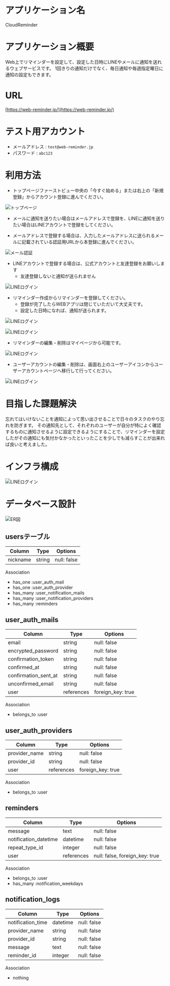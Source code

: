 # アプリケーション名

CloudReminder

# アプリケーション概要

Web上でリマインダーを設定して、設定した日時にLINEやメールに通知を送れるウェブサービスです。
1回きりの通知だけでなく、毎日通知や毎週指定曜日に通知の設定もできます。

# URL

[https://web-reminder.jp/](https://web-reminder.jp/)

# テスト用アカウント

* メールアドレス : `test@web-reminder.jp`
* パスワード     : `abc123`

# 利用方法

* トップページファーストビュー中央の「今すぐ始める」または右上の「新規登録」からアカウント登録に進んでください。

![トップページ](https://github.com/tc-miyatani/web_reminder/raw/readme-images/imgs/top.gif?raw=true)

* メールに通知を送りたい場合はメールアドレスで登録を、LINEに通知を送りたい場合はLINEアカウントで登録をしてください。

* メールアドレスで登録する場合は、入力したメールアドレスに送られるメールに記載されている認証用URLから本登録に進んでください。

![メール認証](https://github.com/tc-miyatani/web_reminder/raw/readme-images/imgs/sign_up.gif?raw=true)

*  LINEアカウントで登録する場合は、公式アカウントと友達登録をお願いします
    * 友達登録しないと通知が送られません

![LINEログイン](https://github.com/tc-miyatani/web_reminder/raw/readme-images/imgs/line_login.gif?raw=true)

* リマインダー作成からリマインダーを登録してください。
  * 登録が完了したらWEBアプリは閉じていただいて大丈夫です。
  * 設定した日時になれば、通知が送られます。

![LINEログイン](https://github.com/tc-miyatani/web_reminder/raw/readme-images/imgs/reminder_create_once.gif?raw=true)

![LINEログイン](https://github.com/tc-miyatani/web_reminder/raw/readme-images/imgs/reminder_create_week.gif?raw=true)

* リマインダーの編集・削除はマイページから可能です。

![LINEログイン](https://github.com/tc-miyatani/web_reminder/raw/readme-images/imgs/reminder_update_delete.gif?raw=true)

* ユーザーアカウントの編集・削除は、画面右上のユーザーアイコンからユーザーアカウントページへ移行して行ってください。

![LINEログイン](https://github.com/tc-miyatani/web_reminder/raw/readme-images/imgs/user_name_update.gif?raw=true)


# 目指した課題解決

忘れてはいけないことを通知によって思い出させることで日々のタスクのやり忘れを防ぎます。
その通知先として、それぞれのユーザーが自分が特によく確認するものに通知させるように設定できるようにすることで、リマインダーを設定したがその通知にも気付かなかったといったことを少しでも減らすことが出来れば良いと考えました。

# インフラ構成

![LINEログイン](https://github.com/tc-miyatani/web_reminder/raw/readme-images/imgs/infra.jpg?raw=true)

# データベース設計

![ER図](erd.png)

## usersテーブル

| Column             | Type   | Options     |
| ------------------ | ------ | ----------- |
| nickname           | string | null: false |

Association

+ has_one :user_auth_mail
+ has_one :user_auth_provider
+ has_many :user_notification_mails
+ has_many :user_notification_providers
+ has_many :reminders

## user_auth_mails

| Column               | Type       | Options     |
| -------------------- | ---------- | ----------- |
| email                | string     | null: false |
| encrypted_password   | string     | null: false |
| confirmation_token   | string     | null: false |
| confirmed_at         | string     | null: false |
| confirmation_sent_at | string     | null: false |
| unconfirmed_email    | string     | null: false |
| user                 | references | foreign_key: true |

Association

+ belongs_to :user

## user_auth_providers

| Column               | Type       | Options     |
| -------------------- | ---------- | ----------- |
| provider_name        | string     | null: false |
| provider_id          | string     | null: false |
| user                 | references | foreign_key: true |

Association

+ belongs_to :user

## reminders

| Column                | Type       | Options     |
| --------------------- | ---------- | ----------- |
| message               | text       | null: false |
| notification_datetime | datetime   | null: false |
| repeat_type_id        | integer    | null: false |
| user                  | references | null: false, foreign_key: true |

Association

+ belongs_to :user
+ has_many   :notification_weekdays

## notification_logs

| Column                     | Type       | Options     |
| -------------------------- | ---------- | ----------- |
| notification_time          | datetime   | null: false |
| provider_name              | string     | null: false |
| provider_id                | string     | null: false |
| message                    | text       | null: false |
| reminder_id                | integer    | null: false |

Association

+ nothing
